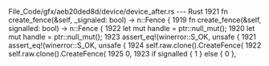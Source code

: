 File_Code/gfx/aeb20ded8d/device/device_after.rs --- Rust
1921     fn create_fence(&self, _signaled: bool) -> n::Fence {                                                                                               1919     fn create_fence(&self, signalled: bool) -> n::Fence {
1922         let mut handle = ptr::null_mut();                                                                                                               1920         let mut handle = ptr::null_mut();
1923         assert_eq!(winerror::S_OK, unsafe {                                                                                                             1921         assert_eq!(winerror::S_OK, unsafe {
1924             self.raw.clone().CreateFence(                                                                                                               1922             self.raw.clone().CreateFence(
1925                 0,                                                                                                                                      1923                 if signalled { 1 } else { 0 },

